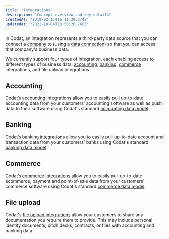 ```yaml
---
title: "Integrations"
description: "Concept overview and key details"
createdAt: "2019-02-15T16:11:29.274Z"
updatedAt: "2022-10-04T13:56:20.766Z"
---
```


In Codat, an integration represents a third-party data source that you can connect a [company](/core-companies) to (using a [data connection](/core-dataconnections)) so that you can access that company's business data.

We currently support four types of integration, each enabling access to different types of business data: [accounting](/accounting/overview), [banking](/banking/overview), [commerce](/commerce/overview) integrations, and file upload integrations.

## Accounting

Codat’s [accounting integrations](/accounting/overview) allow you to easily pull up-to-date accounting data from your customers' accounting software as well as push data to their software using Codat's standard [accounting data model](/datamodel-accounting).

## Banking

Codat’s [banking integrations](/banking/overview) allow you to easily pull up-to-date account and transaction data from your customers' banks using Codat's standard [banking data model](/data-model-banking).

## Commerce

Codat’s [commerce integrations](/commerce/overview) allow you to easily pull up-to-date ecommerce, payment and point-of-sale data from your customers' commerce software using Codat's standard [commerce data model](/datamodel-commerce).

## File upload

Codat's [file upload integrations](/file-upload-integrations) allow your customers to share any documentation you require them to provide. This may include personal identity documents, pitch decks, contracts, or files with accounting and banking data.
